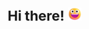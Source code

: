 <h1 align="center">Hi there! <img src="https://github.com/Adhelio/Adhelio/blob/main/assets/Grinning_Face.png" width="28px" alt="😃"></h1>
